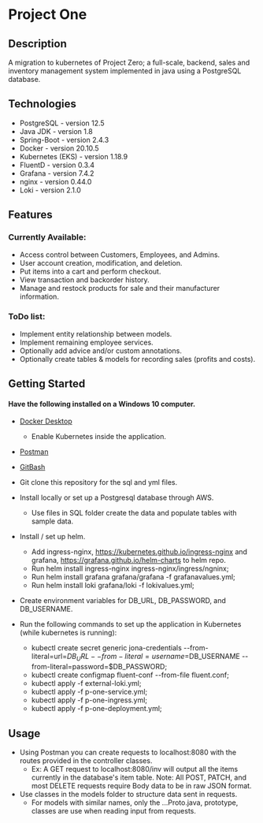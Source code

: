 # Project One

## Description

A migration to kubernetes of Project Zero; a full-scale, backend, sales and inventory management system implemented in java using a PostgreSQL database.

## Technologies

* PostgreSQL - version 12.5
* Java JDK - version 1.8
* Spring-Boot - version 2.4.3
* Docker - version 20.10.5
* Kubernetes (EKS) - version 1.18.9
* FluentD - version 0.3.4
* Grafana - version 7.4.2
* nginx - version 0.44.0
* Loki - version 2.1.0

## Features
### Currently Available:
* Access control between Customers, Employees, and Admins.
* User account creation, modification, and deletion.
* Put items into a cart and perform checkout.
* View transaction and backorder history.
* Manage and restock products for sale and their manufacturer information.

### ToDo list:
* Implement entity relationship between models.
* Implement remaining employee services.
* Optionally add advice and/or custom annotations.
* Optionally create tables & models for recording sales (profits and costs).

## Getting Started
#### Have the following installed on a Windows 10 computer.
- [Docker Desktop](https://desktop.docker.com/win/stable/Docker%20Desktop%20Installer.exe)
  - Enable Kubernetes inside the application.
- [Postman](https://dl.pstmn.io/download/latest/win64)
- [GitBash](https://github.com/git-for-windows/git/releases/download/v2.31.0.windows.1/Git-2.31.0-64-bit.exe)

- Git clone this repository for the sql and yml files.
- Install locally or set up a Postgresql database through AWS.
  - Use files in SQL folder create the data and populate tables with sample data.
- Install / set up helm.
  - Add ingress-nginx, https://kubernetes.github.io/ingress-nginx and grafana, https://grafana.github.io/helm-charts to helm repo.
  - Run helm install ingress-nginx ingress-nginx/ingress/ngninx;
  - Run helm install grafana grafana/grafana -f grafanavalues.yml;
  - Run helm install loki grafana/loki -f lokivalues.yml;
- Create environment variables for DB_URL, DB_PASSWORD, and DB_USERNAME.
- Run the following commands to set up the application in Kubernetes (while kubernetes is running):
  - kubectl create secret generic jona-credentials --from-literal=url=$DB_URL --from-literal=username=$DB_USERNAME --from-literal=password=$DB_PASSWORD;
  - kubectl create configmap fluent-conf --from-file fluent.conf;
  - kubectl apply -f external-loki.yml;
  - kubectl apply -f p-one-service.yml;
  - kubectl apply -f p-one-ingress.yml;
  - kubectl apply -f p-one-deployment.yml;

## Usage
- Using Postman you can create requests to localhost:8080 with the routes provided in the controller classes.
  - Ex: A GET request to localhost:8080/inv will output all the items currently in the database's item table.
Note: All POST, PATCH, and most DELETE requests require Body data to be in raw JSON format.
- Use classes in the models folder to structure data sent in requests.
  - For models with similar names, only the ...Proto.java, prototype, classes are use when reading input from requests.

